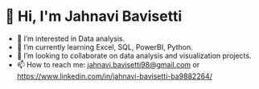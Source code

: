 # 👋 Hi, I'm Jahnavi Bavisetti

- 👀 I’m interested in Data analysis.
- 🌱 I’m currently learning Excel, SQL, PowerBI, Python.
- 💞️ I’m looking to collaborate on data analysis and visualization projects.
- 📫 How to reach me: jahnavi.bavisetti98@gmail.com or https://www.linkedin.com/in/jahnavi-bavisetti-ba9882264/

<!---
JahnaviBavisetti/JahnaviBavisetti is a ✨ special ✨ repository because its `README.md` (this file) appears on your GitHub profile.
You can click the Preview link to take a look at your changes.
--->
